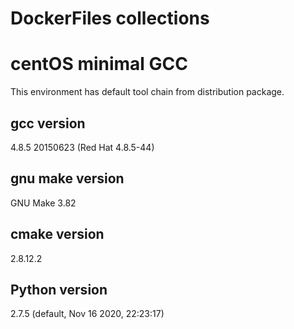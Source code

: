 # DockerFiles collections

# centOS minimal GCC
This environment has default tool chain from distribution package.

## gcc version
4.8.5 20150623 (Red Hat 4.8.5-44)

## gnu make version
GNU Make 3.82
## cmake version
2.8.12.2

## Python version
2.7.5 (default, Nov 16 2020, 22:23:17)